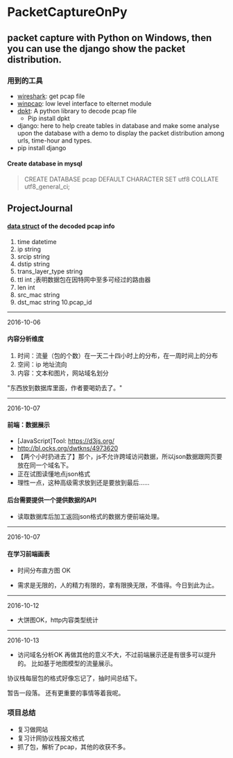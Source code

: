 # PacketCaptureOnPy
packet capture with Python on Windows, then you can use the django show the packet distribution.
---
### 用到的工具
* [wireshark](https://www.wireshark.org/download.html): get pcap file
* [winpcap](https://github.com/build2last/PacketCaptureOnPy/blob/master/%E9%A1%B9%E7%9B%AE%E5%AE%89%E8%A3%85%E5%8C%85/WinPcap_4_1_2.exe): low level interface to elternet module
* [dpkt](https://github.com/build2last/PacketCaptureOnPy/blob/master/%E9%A1%B9%E7%9B%AE%E5%AE%89%E8%A3%85%E5%8C%85/pcap-1.1.win32-py2.7.msi): A python library to decode pcap file
  * Pip install dpkt
* django: here to help create tables in database and make some analyse upon the database with a demo to display the packet distribution among urls, time-hour and types.
 * pip install django
  
#### Create database in mysql
> CREATE DATABASE pcap DEFAULT CHARACTER SET utf8 COLLATE utf8_general_ci;


ProjectJournal
---
#### [data struct](https://github.com/build2last/PacketCaptureOnPy/blob/master/web/pcapdisplay/models.py) of the decoded pcap info
1. time	datetime
2. ip	string
3. srcip string
4. dstip string
5. trans_layer_type string
6. ttl int 			;表明数据包在因特网中至多可经过的路由器                
7. len int
8. src_mac string
9. dst_mac string
10.pcap_id

****
2016-10-06

#### 内容分析维度
1. 时间：流量（包的个数）在一天二十四小时上的分布，在一周时间上的分布
2. 空间：ip 地址流向
3. 内容：文本和图片，网站域名划分

"东西放到数据库里面，作者要喝奶去了。"
****
2016-10-07

#### 前端：数据展示
* [JavaScript]Tool: https://d3js.org/
* http://bl.ocks.org/dwtkns/4973620
* 【两个小时扔进去了】那个，js不允许跨域访问数据，所以json数据跟网页要放在同一个域名下。
* 正在试图读懂地点json格式
* 理性一点，这种高级需求放到还是要放到最后......

#### 后台需要提供一个提供数据的API
* 读取数据库后加工返回json格式的数据方便前端处理。

****
2016-10-07
#### 在学习前端画表
* 时间分布直方图 OK

* 需求是无限的，人的精力有限的，拿有限换无限，不值得。今日到此为止。

****
2016-10-12
* 大饼图OK，http内容类型统计

****
2016-10-13
* 访问域名分析OK
再做其他的意义不大，不过前端展示还是有很多可以提升的。
比如基于地图模型的流量展示。

协议栈每层包的格式好像忘记了，抽时间总结下。

暂告一段落。
还有更重要的事情等着我呢。

### 项目总结
* 复习做网站
* 复习计网协议栈报文格式
* 抓了包，解析了pcap，其他的收获不多。
